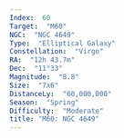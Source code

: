 ```yaml
---
Index:  60
Target:  "M60"
NGC:  "NGC 4649"
Type:  "Elliptical Galaxy"
Constellation:  "Virgo"
RA:  "12h 43.7m"
Dec:  "11°33"
Magnitude:  "8.8"
Size:  "7x6"
DistanceLy:  "60,000,000"
Season:  "Spring"
Difficulty:  "Moderate"
title: "M60: NGC 4649"
---
```

